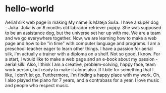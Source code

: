 # hello-world
Aerial silk web page in making
My name is Mateja Suša. I have a super dog - Juka. Juka is an 8 months old labrador retriever puppy. She was supposed to be an assistance dog, but the universe set her up with me. We are a team and we go everywhere together. Now, we are learning how to make a web page and how to be "in time" with computer language and programs. I am a preschool teacher eager to learn other things. I have a passion for aerial silk, I'm actually a trainer with a diploma on a shelf. Not so good, I know. For a start, I would like to make a web page and an e-book about my passion - aerial silk. Also, I think I am a creative, problem-solving, happy face, team work person, but ready to make it alone also. If I bite for something that I like, I don't let go. Furthermore, I'm finding a happy place with my work. Oh, I also played the piano for 7 years, and a contrabass for a year. I love music and people who respect music.
